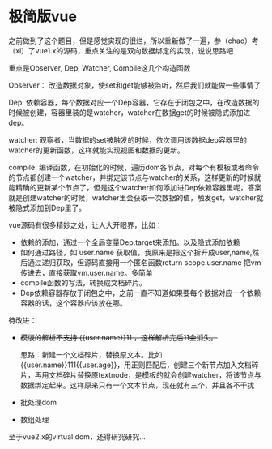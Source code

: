 # 极简版vue

之前做到了这个题目，但是感觉实现的很烂，所以重新做了一遍，参（chao）考（xi）了vue1.x的源码，重点关注的是双向数据绑定的实现，说说思路吧

重点是Observer, Dep, Watcher, Compile这几个构造函数

Observer： 改造数据对象，使set和get能够被监听，然后我们就能做一些事情了

Dep: 依赖容器，每个数据对应一个Dep容器，它存在于闭包之中，在改造数据的时候被创建，容器里装的是watcher，watcher在数据get的时候被隐式添加进dep。

watcher: 观察者，当数据的set被触发的时候，依次调用该数据dep容器里的watcher的更新函数，这样就能实现视图和数据的更新。

compile: 编译函数，在初始化的时候，遍历dom各节点，对每个有模板或者命令的节点都创建一个watcher，并绑定该节点与watcher的关系，这样更新的时候就能精确的更新某个节点了，但是这个watcher如何添加进Dep依赖容器里呢，答案就是创建watcher的时候，watcher里会获取一次数据的值，触发get，watcher就被隐式添加到Dep里了。

vue源码有很多精妙之处，让人大开眼界，比如：

* 依赖的添加，通过一个全局变量Dep.target来添加。以及隐式添加依赖
* 如何通过路径，如 user.name 获取值，我原来是把这个拆开成user,name,然后通过递归获取，但源码直接用一个匿名函数return scope.user.name 把vm传进去，直接获取vm.user.name。多简单
* compile函数的写法，转换成文档碎片。
* Dep依赖容器存放于闭包之中，之前一直不知道如果要每个数据对应一个依赖容器的话，这个容器应该放在哪。

待改进：

- ~~模版的解析不支持 {{user.name}}11 ，这样解析完后11会消失。~~
	
	思路：新建一个文档碎片，替换原文本。比如{{user.name}}111{{user.age}}，用正则匹配后，创建三个新节点加入文档碎片，再用文档碎片替换原textnode，是模板的就会创建watcher，将该节点与数据绑定起来。这样原来只有一个文本节点，现在就有三个，并且各不干扰

- 批处理dom
- 数组处理

至于vue2.x的virtual dom，还得研究研究...